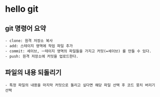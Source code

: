 # hello git

## git 명령어 요약

    - clone: 원격 저장소 복사
    - add: 스테이지 영역에 작업 파일 추가
    - commit: 세이브, ㅡ테이지 영역의 파일들을 가지고 커밋(=세이브) 를 만들 수 있다.
    - push: 원격 저장소에 커밋을 업로드한다.

## 파일의 내용 되돌리기

    - 특정 파일의 내용을 마지막 커밋으로 돌리고 싶다면 해당 파일 선택 후 코드 뭉치 버리기 선택

    
